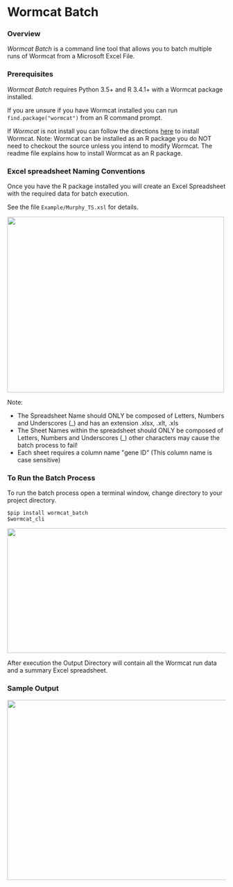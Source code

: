 # Wormcat Batch

### Overview
*Wormcat Batch* is a command line tool that allows you to batch multiple
runs of Wormcat from a Microsoft Excel File.


### Prerequisites

*Wormcat Batch* requires Python 3.5+ and R 3.4.1+ with a Wormcat
package installed.

If you are unsure if you have Wormcat installed you can run
`find.package("wormcat")` from an R command prompt.

If *Wormcat* is not install you can follow the directions
[here](https://github.com/dphiggs01/Wormcat/blob/master/README.md)
to install Wormcat. Note: Wormcat can be installed as an R package you
do NOT need to checkout the source unless you intend to modify Wormcat.
The readme file explains how to install Wormcat as an R package.


### Excel spreadsheet Naming Conventions

Once you have the R package installed you will create an Excel
Spreadsheet with the required data for batch execution.

See the file `Example/Murphy_TS.xsl` for details.

<img src="./Images/Sample_Input.png"  height="405" width="500"/>

Note:

* The Spreadsheet Name should ONLY be composed of Letters, Numbers and
Underscores (_) and has an extension .xlsx, .xlt, .xls
* The Sheet Names within the spreadsheet should ONLY be composed of
Letters, Numbers and Underscores (_) other characters may cause the
batch process to fail!
* Each sheet requires a column name "gene ID" (This column name is case sensitive)

### To Run the Batch Process

To run the batch process open a terminal window, change directory to your
project directory.

```
$pip install wormcat_batch
$wormcat_cli
```

<img src="./Images/Example_Run.png"  height="288" width="800"/>


After execution the Output Directory will contain all the Wormcat run data and a
summary Excel spreadsheet.



### Sample Output

<img src="./Images/Sample_Output.png"  height="415" width="800"/>




